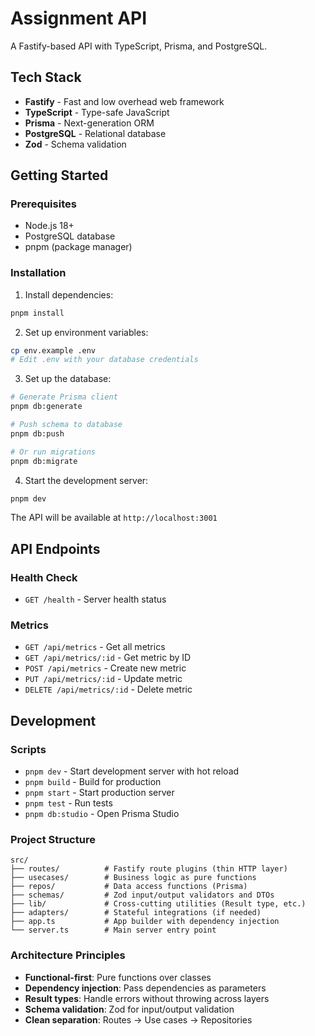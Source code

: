 # Assignment API

A Fastify-based API with TypeScript, Prisma, and PostgreSQL.

## Tech Stack

- **Fastify** - Fast and low overhead web framework
- **TypeScript** - Type-safe JavaScript
- **Prisma** - Next-generation ORM
- **PostgreSQL** - Relational database
- **Zod** - Schema validation

## Getting Started

### Prerequisites

- Node.js 18+
- PostgreSQL database
- pnpm (package manager)

### Installation

1. Install dependencies:
```bash
pnpm install
```

2. Set up environment variables:
```bash
cp env.example .env
# Edit .env with your database credentials
```

3. Set up the database:
```bash
# Generate Prisma client
pnpm db:generate

# Push schema to database
pnpm db:push

# Or run migrations
pnpm db:migrate
```

4. Start the development server:
```bash
pnpm dev
```

The API will be available at `http://localhost:3001`

## API Endpoints

### Health Check
- `GET /health` - Server health status

### Metrics
- `GET /api/metrics` - Get all metrics
- `GET /api/metrics/:id` - Get metric by ID
- `POST /api/metrics` - Create new metric
- `PUT /api/metrics/:id` - Update metric
- `DELETE /api/metrics/:id` - Delete metric

## Development

### Scripts

- `pnpm dev` - Start development server with hot reload
- `pnpm build` - Build for production
- `pnpm start` - Start production server
- `pnpm test` - Run tests
- `pnpm db:studio` - Open Prisma Studio

### Project Structure

```
src/
├── routes/          # Fastify route plugins (thin HTTP layer)
├── usecases/        # Business logic as pure functions
├── repos/           # Data access functions (Prisma)
├── schemas/         # Zod input/output validators and DTOs
├── lib/             # Cross-cutting utilities (Result type, etc.)
├── adapters/        # Stateful integrations (if needed)
├── app.ts           # App builder with dependency injection
└── server.ts        # Main server entry point
```

### Architecture Principles

- **Functional-first**: Pure functions over classes
- **Dependency injection**: Pass dependencies as parameters
- **Result types**: Handle errors without throwing across layers
- **Schema validation**: Zod for input/output validation
- **Clean separation**: Routes → Use cases → Repositories
